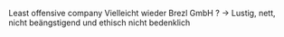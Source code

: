 Least offensive company
Vielleicht wieder Brezl GmbH ? -> Lustig, nett, nicht beängstigend und ethisch nicht bedenklich 